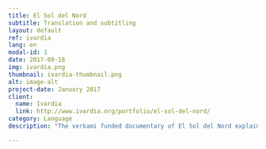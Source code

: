 ```yaml
---
title: El Sol del Nord
subtitle: Translation and subtitling
layout: default
ref: ivardia
lang: en
modal-id: 1
date: 2017-09-18
img: ivardia.png
thumbnail: ivardia-thumbnail.png
alt: image-alt
project-date: January 2017
client:
  name: Ivardia
  link: http://www.ivardia.org/portfolio/el-sol-del-nord/
category: Language
description: "The verkami funded documentary of El Sol del Nord explains the social movements in North Kurdistan within Turkish borders and has been shot during the days of unrest in 2015. This production necessitated the translations of the interviews in Kurdish (Kurmanji) and Turkish to Catalan, which have been done and delivered as subtitles, by taking advantage of our transcription technology. Later we have worked closely with the producers during the editing of the subtitles and have given opinion on cultural nuances within the material. The documentary details are accessible <a href='https://www.verkami.com/locale/ca/projects/15106-el-sol-del-nord-construint-lautonomia-a-bakur'>here</a>"

---
```

